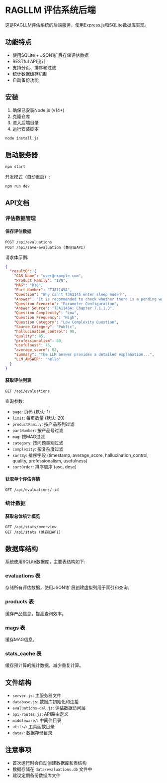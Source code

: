 # RAGLLM 评估系统后端

这是RAGLLM评估系统的后端服务，使用Express.js和SQLite数据库实现。

## 功能特点

- 使用SQLite + JSON1扩展存储评估数据
- RESTful API设计
- 支持分页、排序和过滤
- 统计数据缓存机制
- 自动备份功能

## 安装

1. 确保已安装Node.js (v14+)
2. 克隆仓库
3. 进入后端目录
4. 运行安装脚本

```bash
node install.js
```

## 启动服务器

```bash
npm start
```

开发模式（自动重启）:

```bash
npm run dev
```

## API文档

### 评估数据管理

#### 保存评估数据

```
POST /api/evaluations
POST /api/save-evaluation (兼容旧API)
```

请求体示例:

```json
{
  "result0": {
    "CAS Name": "user@example.com",
    "Product Family": "IVN",
    "MAG": "R16",
    "Part Number": "TJA1145A",
    "Question": "Why can't TJA1145 enter sleep mode？",
    "Answer": "It is recommended to check whether there is a pending wake-up event...",
    "Question Scenario": "Parameter Configuration",
    "Answer Source": "TJA1145A: Chapter 7.1.1.3",
    "Question Complexity": "Low",
    "Question Frequency": "High",
    "Question Category": "Low Complexity Question",
    "Source Category": "Public",
    "hallucination_control": 90,
    "quality": 85,
    "professionalism": 80,
    "usefulness": 75,
    "average_score": 82,
    "summary": "The LLM answer provides a detailed explanation...",
    "LLM_ANSWER": "hello"
  }
}
```

#### 获取评估列表

```
GET /api/evaluations
```

查询参数:
- `page`: 页码 (默认: 1)
- `limit`: 每页数量 (默认: 20)
- `productFamily`: 按产品系列过滤
- `partNumber`: 按产品号过滤
- `mag`: 按MAG过滤
- `category`: 按问题类别过滤
- `complexity`: 按复杂度过滤
- `sortBy`: 排序字段 (timestamp, average_score, hallucination_control, quality, professionalism, usefulness)
- `sortOrder`: 排序顺序 (asc, desc)

#### 获取单个评估详情

```
GET /api/evaluations/:id
```

### 统计数据

#### 获取总体统计概览

```
GET /api/stats/overview
GET /api/stats (兼容旧API)
```

## 数据库结构

系统使用SQLite数据库，主要表结构如下:

### evaluations 表

存储所有评估数据，使用JSON1扩展创建虚拟列用于索引和查询。

### products 表

缓存产品信息，提高查询效率。

### mags 表

缓存MAG信息。

### stats_cache 表

缓存预计算的统计数据，减少重复计算。

## 文件结构

- `server.js`: 主服务器文件
- `database.js`: 数据库初始化和连接
- `evaluations-dal.js`: 评估数据访问层
- `api-routes.js`: API路由定义
- `middleware/`: 中间件目录
- `utils/`: 工具函数目录
- `data/`: 数据存储目录

## 注意事项

- 首次运行时会自动创建数据库和表结构
- 数据存储在 `data/evaluations.db` 文件中
- 建议定期备份数据库文件
